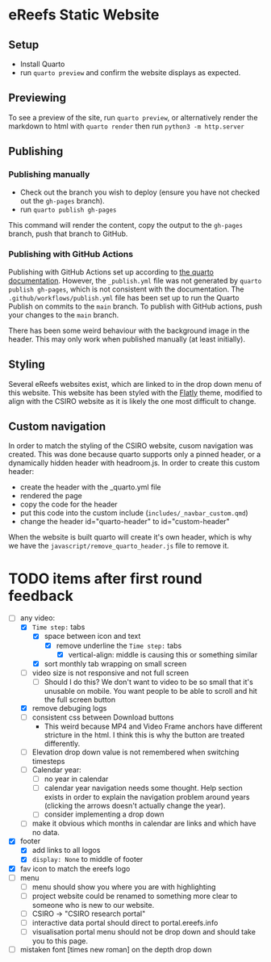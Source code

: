 # eReefs Static Website

## Setup

- Install Quarto
- run `quarto preview` and confirm the website displays as expected.

## Previewing

To see a preview of the site, run `quarto preview`, or alternatively render the markdown to html with `quarto render` then run `python3 -m http.server`

## Publishing

### Publishing manually

- Check out the branch you wish to deploy (ensure you have not checked out the `gh-pages` branch).
- run `quarto publish gh-pages`

This command will render the content, copy the output to the `gh-pages` branch, push that branch to GitHub.

### Publishing with GitHub Actions

Publishing with GitHub Actions set up according to [the quarto documentation](https://quarto.org/docs/publishing/github-pages#github-action). However, the `_publish.yml` file was not generated by `quarto publish gh-pages`, which is not consistent with the documentation. The `.github/workflows/publish.yml` file has been set up to run the Quarto Publish on commits to the `main` branch. To publish with GitHub actions, push your changes to the `main` branch.

There has been some weird behaviour with the background image in the header. This may only work when published manually (at least initially).

## Styling

Several eReefs websites exist, which are linked to in the drop down menu of this website. This website has been styled with the [Flatly](https://bootswatch.com/flatly/) theme, modified to align with the CSIRO website as it is likely the one most difficult to change.

## Custom navigation

In order to match the styling of the CSIRO website, cusom navigation was created. This was done because quarto supports only a pinned header, or a dynamically hidden header with headroom.js. In order to create this custom header: 

- create the header with the _quarto.yml file
- rendered the page
- copy the code for the header
- put this code into the custom include (`includes/_navbar_custom.qmd`)
- change the header id="quarto-header" to id="custom-header"

When the website is built quarto will create it's own header, which is why we have the `javascript/remove_quarto_header.js` file to remove it.


# TODO items after first round feedback

- [ ] any video:
  - [x] `Time step:` tabs
    - [x] space between icon and text
      - [x] remove underline the `Time step:` tabs
        - [x] vertical-align: middle is causing this or something similar
    - [x] sort monthly tab wrapping on small screen
  - [ ] video size is not responsive and not full screen
    - [ ] Should I do this? We don't want to video to be so small that it's unusable on mobile. You want people to be able to scroll and hit the full screen button
  - [x] remove debuging logs
  - [ ] consistent css between Download buttons
    - This weird because MP4 and Video Frame anchors have different stricture in the html. I think this is why the button are treated differently.
  - [ ] Elevation drop down value is not remembered when switching timesteps
  - [ ] Calendar year:
    - [ ] no year in calendar
    - [ ] calendar year navigation needs some thought. Help section exists in order to explain the navigation problem around years (clicking the arrows doesn't actually change the year).
    - [ ] consider implementing a drop down
  - [ ] make it obvious which months in calendar are links and which have no data.
- [x] footer
  - [x] add links to all logos
  - [x] `display: None` to middle of footer
- [x] fav icon to match the ereefs logo
- [ ] menu
  - [ ] menu should show you where you are with highlighting
  - [ ] project website could be renamed to something more clear to someone who is new to our website.
  - [ ] CSIRO -> "CSIRO research portal"
  - [ ] interactive data portal should direct to portal.ereefs.info
  - [ ] visualisation portal menu should not be drop down and should take you to this page.
- [ ] mistaken font [times new roman] on the depth drop down
